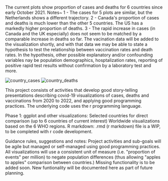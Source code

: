 The current plots show proportion of cases and deaths for 6 countries since early October 2021. 
Notes~
1 - The cases for 5 plots are similar, but the Netherlands shows a different trajectory.
2 - Canada's proportion of cases and deaths is much lower than the other 5 countries. The US has a markedly higher proportion of deaths.
3 - The rapid increase in cases (in Canada and the UK especially) does not seem to be matched by a comparable increase in deaths so far. 
The vacination data will be added to the visualization shortly, and with that data we may be able to state a hypothesis to test the relationship between vaccination rates and death rates. In the hypothesis, other possible explanatory and/or confounding variables nay be population demographics, hosptalization rates, reporting of positive rapid test results without confirmation by a laboratory test and more.

![country_cases](https://user-images.githubusercontent.com/80735707/147724805-49dcc2e2-6a9f-41f3-b5a9-4547039d990f.png)
![country_deaths](https://user-images.githubusercontent.com/80735707/147724812-ba7242b3-c90e-4791-a17f-98f05cc8f188.png)

This project consists of activities that develop good story-telling presentations describing covid-19 visualizations of cases, deaths and vaccinations from 2020 to 2022, and applying good programming practices. The underlying code uses the r programming language.

Phase 1: ggplot and other visualizations:
Selected countries for direct comparison (up to 6 countries of current interest)
Worldwide visualizations based on the 6 WHO regions.
R markdown: .rmd (r markdown) file is a WIP, to be completed with r code development. 

Guidance rules, suggestions and notes:
Project activities and sub-goals will be agile but managed or self-managed using good programming practices.
All visualizations will use a consistent unit of measure (i.e. "proportion of events" per million) to negate population differences (thus allowing "apples to apples" comparison between countries.)
Missing functionality is to be added soon.
New funtionality will be documented here as part of future planning.
